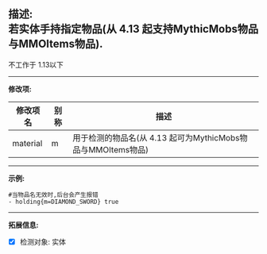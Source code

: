 **描述:**  
若实体手持指定物品(从 4.13 起支持MythicMobs物品与MMOItems物品).
---

不工作于 1.13以下

---

**修改项:**

| 修改项名  | 别称           | 描述                      |
| --------- | -------------- | ------------------------- |
| material  | m       | 用于检测的物品名(从 4.13 起可为MythicMobs物品与MMOItems物品) |

---

**示例:**

```
#当物品名无效时,后台会产生报错
- holding{m=DIAMOND_SWORD} true
```

---

**拓展信息:**

- [x] 检测对象: 实体